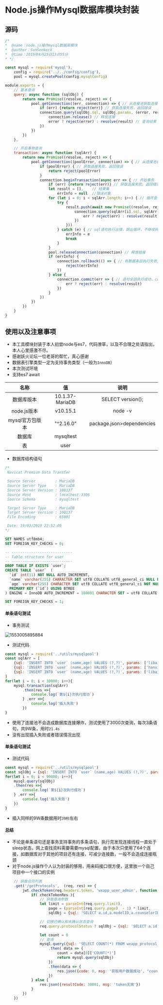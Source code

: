 # Node.js操作Mysql数据库模块封装

## 源码

``` javascript
/*
*  @name：node.js操作mysql数据库模块
*  @author：SunSeekerX
*  @time：2019年4月25日13点55分
* */

const mysql = require('mysql'),
	config = require('../../config/config'),
	pool = mysql.createPool(config.mysqlConfig)

module.exports = {
	// 基本查询
	query: async function (sqlObj) {
		return new Promise((resolve, reject) => {
			pool.getConnection((err, connection) => { // 从连接池获取连接
				if (err) {return reject(err)} // 获取连接失败，返回错误
				connection.query(sqlObj.sql, sqlObj.params, (error, result) => {
					connection.release() // 释放连接
					error ? reject(error) : resolve(result) // 查询结果
				})
			})
		})
	},

	// 开启事物查询
	transaction: async function (sqlArr) {
		return new Promise((resolve, reject) => {
			pool.getConnection((poolError, connection) => { // 从连接池获取连接
				if (poolError) { // 获取连接失败，返回错误
					return reject(poolError)
				}
				connection.beginTransaction(async err => { // 开始事务
					if (err) {return reject(err)} // 获取连接失败，返回错误
					let result = [],	// 结果集
						errInfo = null	//错误对象
					for (let i = 0; i < sqlArr.length; i++) { // 循环查询
						try {
							result.push(await new Promise((resolve, reject) => { // 将查询结果放进结果集
								connection.query(sqlArr[i].sql, sqlArr[i].params, (err, result) => { // 查询
									err ? reject(err) : resolve(result)
								})
							}))
						} catch (e) { // sql语句执行出错，跳出循环，不继续执行
							errInfo = e
							break
						}
					}
					pool.releaseConnection(connection) // 释放链接
					if (errInfo) {
						connection.rollback(() => { // 有数据条目执行失败, 回滚代码
							reject(errInfo)
						})
					} else {
						connection.commit(err => { // 语句全部执行成功，commit提交
							err ? reject(err) : resolve(result)
						})
					}
				})
			})
		})
	}
}
```

## 使用以及注意事项

- 本工具模块封装于本人初尝node与es7，代码潦草，以及不合理之处请指出，本人心里感激不尽。
- 感谢妖火论坛一位老哥的帮忙，真心感谢
- 数据表引擎类型一定为支持事务类型（一般为`InnoDB`）
- 本次测试环境
- 支持es7 await

|      名称       |       值        |           说明            |
| :-------------: | :-------------: | :-----------------------: |
|   数据库版本    | 10.1.37-MariaDB |     SELECT version();     |
|   node.js版本   |    v10.15.1     |          node -v          |
| mysql官方包版本 |    "^2.16.0"    | package.json>dependencies |
|     数据库      |    mysqltest    |                           |
|       表        |      user       |                           |

- 数据库结构语句

``` sql
/*
 Navicat Premium Data Transfer

 Source Server         : MariaDB
 Source Server Type    : MariaDB
 Source Server Version : 100137
 Source Host           : localhost:3306
 Source Schema         : mysqltest

 Target Server Type    : MariaDB
 Target Server Version : 100137
 File Encoding         : 65001

 Date: 19/03/2019 22:52:05
*/

SET NAMES utf8mb4;
SET FOREIGN_KEY_CHECKS = 0;

-- ----------------------------
-- Table structure for user
-- ----------------------------
DROP TABLE IF EXISTS `user`;
CREATE TABLE `user`  (
  `id` int(11) NOT NULL AUTO_INCREMENT,
  `name` varchar(255) CHARACTER SET utf8 COLLATE utf8_general_ci NULL DEFAULT NULL,
  `age` varchar(255) CHARACTER SET utf8 COLLATE utf8_general_ci NOT NULL,
  PRIMARY KEY (`id`) USING BTREE
) ENGINE = InnoDB AUTO_INCREMENT = 180001 CHARACTER SET = utf8 COLLATE = utf8_general_ci ROW_FORMAT = Compact;

SET FOREIGN_KEY_CHECKS = 1;

```



#### 单条语句测试

- 事务测试

![1553005895884](assets/1553005895884.png)

- 测试代码

``` javascript
const mysql = require('../utils/mysqlpool')
const sqlArr = [
    {sql: 'INSERT INTO `user` (name,age) VALUES (?,?)', params: ['libai', 1]},
    {sql: 'INSERT INTO `user` (name,age) VALUES (?,?)', params: ['hanxin', 2]},
    {sql: 'INSERT INTO `user` (name,age) VALUES (?,?)', params: ['libai', 3]},
]
for(let i = 0; i < 30000; i++){
    mysql.transaction(sqlArr)
        .then(res =>{
            console.log(`第${i}次执行成功`)
        } ,err =>{
            console.log('插入失败')
        })
}
```



- 使用了连接池不会造成数据库连接爆炸，测试使用了3000次查询，每次3条语句，共9W条，用时`21.4s`
- 没有出现插入失败或者错误情况出现

#### 单条语句测试

- 测试代码

``` javascript
const mysql = require('../utils/mysqlpool')
const sqlObj = {sql: 'INSERT INTO `user` (name,age) VALUES (?,?)', params: ['libai', 1]}
for(let i = 0; i < 90000; i++){
    mysql.query(sqlObj)
    .then(res =>{
        console.log(`第${i}次执行成功`)
    } ,err =>{
        console.log('插入失败')
    })
}
```

- 插入同样的9W条数据用时`39秒`左右



#### 总结

- 不论是单条语句还是事务支持事务的多条语句，执行完发现连接线程一直处于sleep状态，网上查找资料需要需要mysql配置，由于本次只使用了64个连接，如数据库对于其他的项目还有连接，可减少连接数，一般不会造成连接瓶颈
- 对于node.js操作个人认为封装的够用，用来码接口很方便，这里放一个自己项目中一个接口的实例

``` javascript
    // 获取合同列表
    .get('/getProtocols',  (req, res) => {
        jwt.checkToken(req.headers.token, 'wxapp_user_admin', function (checkTokenRes) {
            if( checkTokenRes ){
                // 获取查询参数
                let limit = parseInt(req.query.limit),
                    page = (parseInt(req.query.page)  - 1) * limit,
                    sqlObj = {sql: 'SELECT a.id,a.modelID,a.counselorID,a.userPhone,a.protocolStatus,a.serverMoney,a.serverTime,a.serverPhoneTimes,b.protocolMdoelName,c.userRelName,c.userIDcard,d.userRelName as counselorName FROM `wxapp_protocol_log` a,`wxapp_protocol_mdoel` b,`wxapp_user_user` c,`wxapp_user_counselor` d WHERE a.modelID = b.id AND a.userPhone = c.userPhone AND a.counselorID = d.id limit ?,?' ,params: [page, limit] }

                // 切换已确认和未确认状态查询
                req.query.protocolStatus ? sqlObj = {sql: 'SELECT a.id,a.modelID,a.counselorID,a.userPhone,a.protocolStatus,a.serverMoney,a.serverTime,a.serverPhoneTimes,b.protocolMdoelName,c.userRelName,c.userIDcard,d.userRelName as counselorName FROM `wxapp_protocol_log` a,`wxapp_protocol_mdoel` b,`wxapp_user_user` c,`wxapp_user_counselor` d WHERE a.modelID = b.id AND a.userPhone = c.userPhone AND a.counselorID = d.id AND a.protocolStatus = ? limit ?,?' ,params: [req.query.protocolStatus, page, limit] } : null

                let count = 0
                // 查询
                mysql.query({sql: 'SELECT COUNT(*) FROM wxapp_protocol_log'})
                    .then( data => {
                        count = data[0]['COUNT(*)']
                        return mysql.query(sqlObj)
                    })
                    .then(data => {
                        res.json({code: 0, msg: '获取用户数据成功', "count": count, data: data})
                    })
            } else {
                res.json({resultCode: 30001, msg: 'token无效'})
            }
        })
    })
```



